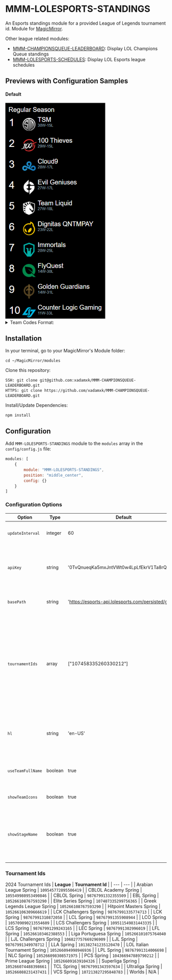 # MMM-LOLESPORTS-STANDINGS
An Esports standings module for a provided League of Legends tournament id.
Module for <a href="https://github.com/MichMich/MagicMirror">MagicMirror</a>.

Other league related modules:
- <a href="https://github.com/xadamxk/MMM-CHAMPIONSQUEUE-LEADERBOARD">MMM-CHAMPIONSQUEUE-LEADERBOARD</a>: Display LOL Champions Queue standings
- <a href="https://github.com/xadamxk/MMM-LOLESPORTS-SCHEDULES">MMM-LOLESPORTS-SCHEDULES</a>: Display LOL Esports league schedules 

## Previews with Configuration Samples
#### Default
<img src="https://github.com/xadamxk/MMM-LOLESPORTS-STANDINGS/blob/master/screenshots/screenshot_default.png?raw=true" title="Preview"  />

<details> 
  <summary>Team Codes Format:</summary>
  <img src="https://github.com/xadamxk/MMM-LOLESPORTS-STANDINGS/blob/master/screenshots/screenshot_teamCodes.png?raw=true" title="Preview Team Codes"  />
	<pre><code>
config: {
    useTeamFullName: false
}
	</code></pre>
</details>

## Installation
In your terminal, go to your MagicMirror's Module folder:
````
cd ~/MagicMirror/modules
````

Clone this repository:
````
SSH: git clone git@github.com:xadamxk/MMM-CHAMPIONSQUEUE-LEADERBOARD.git
HTTPS: git clone https://github.com/xadamxk/MMM-CHAMPIONSQUEUE-LEADERBOARD.git
````

Install/Update Dependencies:
````
npm install
````

## Configuration
Add `MMM-LOLESPORTS-STANDINGS` module to the `modules` array in the `config/config.js` file:
````javascript
modules: [
	{
		module: "MMM-LOLESPORTS-STANDINGS",
		position: "middle_center",
		config: {}
	}
]
````
### Configuration Options

| **Option** | **Type** | **Default** | **Description** |
| --- | --- | --- | --- |
| `updateInterval` | integer | 60 | Number of minutes to poll api for updates. |
| `apiKey` | string | '0TvQnueqKa5mxJntVWt0w4LpLfEkrV1Ta8rQBb9Z' | Api key used to query esports API - all users' api key is the default key. |
| `basePath` | string | 'https://esports-api.lolesports.com/persisted/gw' | Base bath used to query the esports api. |
| `tournamentIds` | array | ["107458335260330212"] | Array of tournament ids to get esport standings. Module is coded to handle one, but multiple tourament ids may be supported. Refer to tournament table below for ids of other leagues. |
| `hl` | string | 'en-US' | Host language/ locale to use when requesting esports data. |
| `useTeamFullName` | boolean  | true | Set `false` to show team codes rather than team names. |
| `showTeamIcons` | boolean  | true | Set `false` to hide team icons. |
| `showStageName` | boolean  | true | Set `false` to hide the stage name above standings list (ie. Regular Season, Playoffs, etc) |

### Tournament Ids
2024 Tournament Ids
| **League** | **Tournament Id** |
| --- | --- |
| Arabian League Spring | `109545772895506419` |
| CBLOL Academy Spring | `105549980953490846` |
| CBLOL Spring | `98767991332355509` |
| EBL Spring | `105266108767593290` |
| Elite Series Spring | `107407335299756365` |
| Greek Legends League Spring | `105266108767593290` |
| Hitpoint Masters Spring | `105266106309666619` |
| LCK Challengers Spring | `98767991335774713` |
| LCK Spring | `98767991310872058` |
| LCL Spring | `98767991355908944` |
| LCO Spring | `105709090213554609` |
| LCS Challengers Spring | `109511549831443335` |
| LCS Spring | `98767991299243165` |
| LEC Spring | `98767991302996019` |
| LFL Spring | `105266103462388553` |
| Liga Portuguesa Spring | `105266101075764040` |
| LJL Challengers Spring | `106827757669296909` |
| LJL Spring | `98767991349978712` |
| LLA Spring | `101382741235120470` |
| LOL Italian Tournament Spring | `105266094998946936` |
| LPL Spring | `98767991314006698` |
| NLC Spring | `105266098308571975` |
| PCS Spring | `104366947889790212` |
| Prime League Spring | `105266091639104326` |
| Superliga Spring | `105266074488398661` |
| TCL Spring | `98767991343597634` |
| Ultraliga Spring | `105266088231437431` |
| VCS Spring | `107213827295848783` |
| Worlds | N/A |
